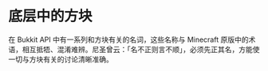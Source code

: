 # 底层中的方块

在 Bukkit API 中有一系列和方块有关的名词，这些名称与 Minecraft 原版中的术语，相互抵牾、混淆难辨。尼圣曾云：「名不正则言不顺」，必须先正其名，方能使一切与方块有关的讨论清晰准确。